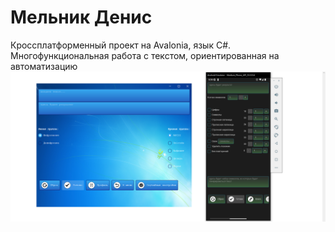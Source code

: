 # Мельник Денис

Кроссплатформенный проект на Avalonia, язык C#. Многофункциональная работа с текстом, ориентированная на автоматизацию
![Скриншот](https://github.com/AntiSlang/funnytext/blob/main/screenshot.png)
